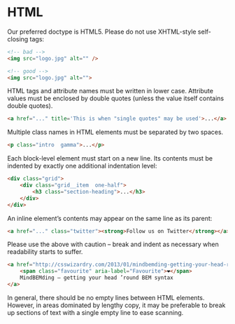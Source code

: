 # HTML

Our preferred doctype is HTML5. Please do not use XHTML-style self-closing tags:

```html
<!-- bad -->
<img src="logo.jpg" alt="" />

<!-- good -->
<img src="logo.jpg" alt="">
```

HTML tags and attribute names must be written in lower case. Attribute values must be enclosed by double quotes (unless the value itself contains double quotes).

```html
<a href="..." title='This is when "single quotes" may be used'>...</a>
```

Multiple class names in HTML elements must be separated by two spaces.

```html
<p class="intro  gamma">...</p>
```

Each block-level element must start on a new line. Its contents must be indented by exactly one additional indentation level:

```html
<div class="grid">
    <div class="grid__item  one-half">
        <h3 class="section-heading">...</h3>
    </div>
</div>
```

An inline element’s contents may appear on the same line as its parent:

```html
<a href="..." class="twitter"><strong>Follow us on Twitter</strong></a>
```

Please use the above with caution – break and indent as necessary when readability starts to suffer.

```html
<a href="http://csswizardry.com/2013/01/mindbemding-getting-your-head-round-bem-syntax/">
    <span class="favourite" aria-label="Favourite">❤</span>
    MindBEMding – getting your head ’round BEM syntax
</a>
```

In general, there should be no empty lines between HTML elements. However, in areas dominated by lengthy copy, it may be preferable to break up sections of text with a single empty line to ease scanning.
